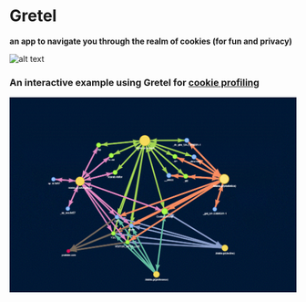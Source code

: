 # Gretel
**an app to navigate you through the realm of cookies (for fun and privacy)**

![alt text](https://upload.wikimedia.org/wikipedia/commons/d/d1/Hansel-and-gretel-rackham.jpg)

### An interactive example using Gretel for [cookie profiling](https://htmlpreview.github.io/?https://github.com/SpyrosSpiliopoulos/Gretel/blob/master/demos/cookiesvis_blabla.html)
![Alt text](media/Gretel_example1.gif?raw=true "Title")

